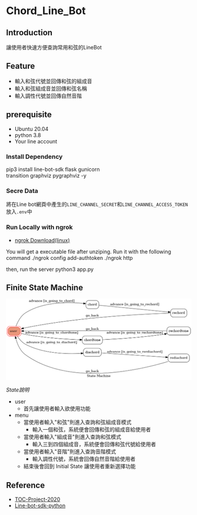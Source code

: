 # Chord_Line_Bot
## Introduction

讓使用者快速方便查詢常用和弦的LineBot

## Feature
- 輸入和弦代號並回傳和弦的組成音
- 輸入和弦組成音並回傳和弦名稱
- 輸入調性代號並回傳自然音階

## prerequisite
- Ubuntu 20.04
- python 3.8
- Your line account

### Install Dependency
pip3 install line-bot-sdk flask gunicorn \
transition graphviz pygraphviz -y

### Secre Data
將在Line bot網頁中產生的`LINE_CHANNEL_SECRET`和`LINE_CHANNEL_ACCESS_TOKEN`放入`.env`中

### Run Locally with ngrok
- [ngrok Download(linux)](https://ngrok.com/download)

You will get a executable file after unziping. Run it with the following command
./ngrok config add-authtoken <token>
./ngrok http <port>

then, run the server
python3 app.py

## Finite State Machine
![fsm](./img/fsm.png)

*State說明*
- user
    - 首先讓使用者輸入欲使用功能
- menu
    - 當使用者輸入"和弦"則進入查詢和弦組成音模式
        - 輸入一個和弦，系統便會回傳和弦的組成音給使用者
	- 當使用者輸入"組成音"則進入查詢和弦模式
		- 輸入三到四個組成音，系統便會回傳和弦代號給使用者
	- 當使用者輸入"音階"則進入查詢音階模式
		- 輸入調性代號，系統會回傳自然音階給使用者
	- 結束後會回到 Initial State 讓使用者重新選擇功能


## Reference
- [TOC-Project-2020](https://github.com/NCKU-CCS/TOC-Project-2020)
- [Line-bot-sdk-python](https://github.com/line/line-bot-sdk-python/tree/master/examples/flask-echo)